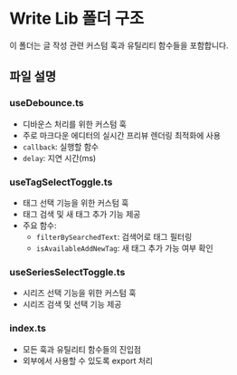 # Write Lib 폴더 구조

이 폴더는 글 작성 관련 커스텀 훅과 유틸리티 함수들을 포함합니다.

## 파일 설명

### useDebounce.ts

- 디바운스 처리를 위한 커스텀 훅
- 주로 마크다운 에디터의 실시간 프리뷰 렌더링 최적화에 사용
- `callback`: 실행할 함수
- `delay`: 지연 시간(ms)

### useTagSelectToggle.ts

- 태그 선택 기능을 위한 커스텀 훅
- 태그 검색 및 새 태그 추가 기능 제공
- 주요 함수:
  - `filterBySearchedText`: 검색어로 태그 필터링
  - `isAvailableAddNewTag`: 새 태그 추가 가능 여부 확인

### useSeriesSelectToggle.ts

- 시리즈 선택 기능을 위한 커스텀 훅
- 시리즈 검색 및 선택 기능 제공

### index.ts

- 모든 훅과 유틸리티 함수들의 진입점
- 외부에서 사용할 수 있도록 export 처리
